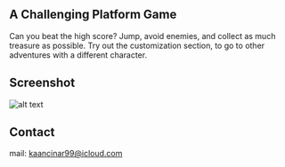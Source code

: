 ## A Challenging Platform Game

Can you beat the high score? Jump, avoid enemies, and collect as much treasure as possible. Try out the customization section, to go to other adventures with a different character.

## Screenshot
![alt text](https://github.com/aydinkaancinar/TheJumpKing/blob/master/1.png)

## Contact
mail: kaancinar99@icloud.com
